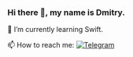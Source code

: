 ### Hi there 👋, my name is Dmitry. 

🌱 I’m currently learning Swift.


📫 How to reach me:
<a href="https://t.me/ZorinDmitrii">
<img src="https://img.shields.io/badge/Telegram-blue?logo=telegram&logoColor=white" alt="Telegram"/>
</a>




<!--
**Chak675/chak675** is a ✨ _special_ ✨ repository because its `README.md` (this file) appears on your GitHub profile.

Here are some ideas to get you started:

- 🔭 I’m currently working on ...
- 🌱 I’m currently learning ...
- 👯 I’m looking to collaborate on ...
- 🤔 I’m looking for help with ...
- 💬 Ask me about ...
- 📫 How to reach me: ...
- 😄 Pronouns: ...
- ⚡ Fun fact: ...
-->
